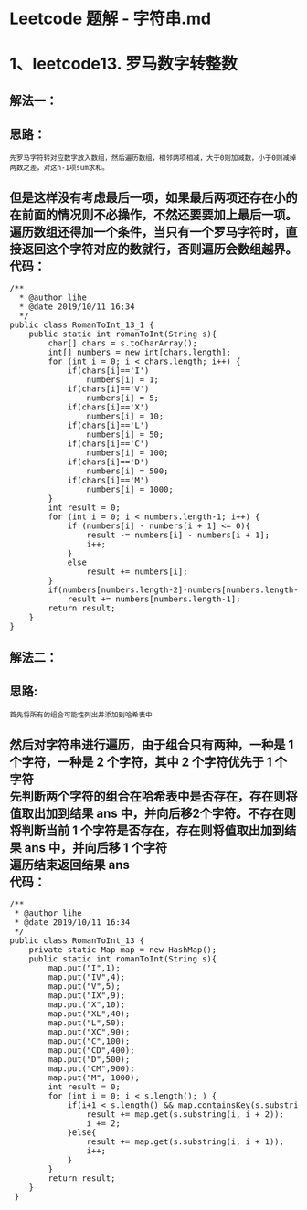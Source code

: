 # Leetcode 题解 - 字符串.md

1、leetcode13. 罗马数字转整数
==
解法一：  
--
思路：
--
    先罗马字符转对应数字放入数组，然后遍历数组，相邻两项相减，大于0则加减数，小于0则减掉两数之差，对这n-1项sum求和。  
但是这样没有考虑最后一项，如果最后两项还存在小的在前面的情况则不必操作，不然还要要加上最后一项。  
遍历数组还得加一个条件，当只有一个罗马字符时，直接返回这个字符对应的数就行，否则遍历会数组越界。     
代码： 
--
<pre>
/**
  * @author lihe
  * @date 2019/10/11 16:34
  */
public class RomanToInt_13_1 {
    public static int romanToInt(String s){
        char[] chars = s.toCharArray();
        int[] numbers = new int[chars.length];
        for (int i = 0; i < chars.length; i++) {
            if(chars[i]=='I')
                numbers[i] = 1;
            if(chars[i]=='V')
                numbers[i] = 5;
            if(chars[i]=='X')
                numbers[i] = 10;
            if(chars[i]=='L')
                numbers[i] = 50;
            if(chars[i]=='C')
                numbers[i] = 100;
            if(chars[i]=='D')
                numbers[i] = 500;
            if(chars[i]=='M')
                numbers[i] = 1000;
        }
        int result = 0;
        for (int i = 0; i < numbers.length-1; i++) {
            if (numbers[i] - numbers[i + 1] <= 0){
                result -= numbers[i] - numbers[i + 1];
                i++;
            }
            else
                result += numbers[i];
        }
        if(numbers[numbers.length-2]-numbers[numbers.length-1]>0)
            result += numbers[numbers.length-1];
        return result;
    }
}
</pre>
解法二：  
--
思路:  
--  
    首先将所有的组合可能性列出并添加到哈希表中  
然后对字符串进行遍历，由于组合只有两种，一种是 1 个字符，一种是 2 个字符，其中 2 个字符优先于 1 个字符  
先判断两个字符的组合在哈希表中是否存在，存在则将值取出加到结果 ans 中，并向后移2个字符。不存在则将判断当前 1 个字符是否存在，存在则将值取出加到结果 ans 中，并向后移 1 个字符  
遍历结束返回结果 ans    
代码：  
--
<pre>
/**
 * @author lihe
 * @date 2019/10/11 16:34
 */
public class RomanToInt_13 {
    private static Map<String,Integer> map = new HashMap<String,Integer>();
    public static int romanToInt(String s){
        map.put("I",1);
        map.put("IV",4);
        map.put("V",5);
        map.put("IX",9);
        map.put("X",10);
        map.put("XL",40);
        map.put("L",50);
        map.put("XC",90);
        map.put("C",100);
        map.put("CD",400);
        map.put("D",500);
        map.put("CM",900);
        map.put("M", 1000);
        int result = 0;
        for (int i = 0; i < s.length(); ) {
            if(i+1 < s.length() && map.containsKey(s.substring(i, i + 2))){
                result += map.get(s.substring(i, i + 2));
                i += 2;
            }else{
                result += map.get(s.substring(i, i + 1));
                i++;
            }
        }
        return result;
    }
 }
</pre>
